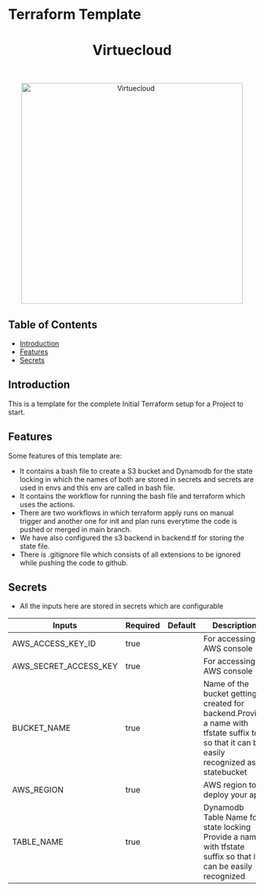 # Terraform Template

<h1 align="center"> Virtuecloud </h1> <br>
<p align="center">
  <a href="https://virtuecloud.io/">
    <img alt="Virtuecloud" title="Virtuecloud" src="https://virtuecloud.io/assets/images/VitueCloud_Logo.png" width="450">
  </a>
</p>

## Table of Contents

- [Introduction](#introduction)
- [Features](#features)
- [Secrets](#secrets)

## Introduction

This is a template for the complete Initial Terraform setup for a Project to start.

## Features

Some features of this template are:

* It contains a bash file to create a S3 bucket and Dynamodb for the state locking in which the names of both are stored in secrets and secrets are used in envs and this env are called in bash file.
* It contains the workflow for running the bash file and terraform which uses the actions.
* There are two workflows in which terraform apply runs on manual trigger and another one for init and plan runs everytime the code is pushed or merged in main branch.
* We have also configured the s3 backend in backend.tf for storing the state file.
* There is .gitignore file which consists of all extensions to be ignored while pushing the code to github.

## Secrets

* All the inputs here are stored in secrets which are configurable

| Inputs  | Required | Default | Description |
|---------|----------|---------|-------------|
|AWS_ACCESS_KEY_ID|true| |For accessing AWS console|
|AWS_SECRET_ACCESS_KEY|true| |For accessing AWS console|
|BUCKET_NAME|true| |Name of the bucket getting created for backend.Provide a name with tfstate suffix to it so that it can be easily recognized as a statebucket|
|AWS_REGION|true| |AWS region to deploy your app|
|TABLE_NAME|true| |Dynamodb Table Name for state locking Provide a name with tfstate suffix so that it can be easily recognized|




